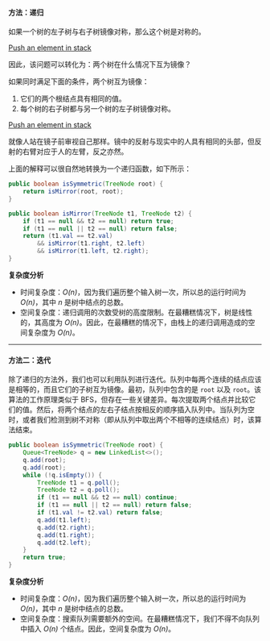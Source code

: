 #### 方法：递归

如果一个树的左子树与右子树镜像对称，那么这个树是对称的。

 [Push an element in stack](https://pic.leetcode-cn.com/c84c1825698f5ccec14aa932e33113585d06baa75567a5a7839bbd0f71c9875a-file_1555698520895)


因此，该问题可以转化为：两个树在什么情况下互为镜像？

如果同时满足下面的条件，两个树互为镜像：

1. 它们的两个根结点具有相同的值。
2. 每个树的右子树都与另一个树的左子树镜像对称。

 [Push an element in stack](https://pic.leetcode-cn.com/2c9a13df75821ba472de5267470481e48386ffa658b3f91a8acca5abfa43625d-file_1555698500306)


就像人站在镜子前审视自己那样。镜中的反射与现实中的人具有相同的头部，但反射的右臂对应于人的左臂，反之亦然。

上面的解释可以很自然地转换为一个递归函数，如下所示：

```java [k67m49Xq-Java]
public boolean isSymmetric(TreeNode root) {
    return isMirror(root, root);
}

public boolean isMirror(TreeNode t1, TreeNode t2) {
    if (t1 == null && t2 == null) return true;
    if (t1 == null || t2 == null) return false;
    return (t1.val == t2.val)
        && isMirror(t1.right, t2.left)
        && isMirror(t1.left, t2.right);
}
```


**复杂度分析**

* 时间复杂度：*O(n)*，因为我们遍历整个输入树一次，所以总的运行时间为 *O(n)*，其中 *n* 是树中结点的总数。
* 空间复杂度：递归调用的次数受树的高度限制。在最糟糕情况下，树是线性的，其高度为 *O(n)*。因此，在最糟糕的情况下，由栈上的递归调用造成的空间复杂度为 *O(n)*。






---

#### 方法二：迭代

除了递归的方法外，我们也可以利用队列进行迭代。队列中每两个连续的结点应该是相等的，而且它们的子树互为镜像。最初，队列中包含的是 `````root````` 以及 `````root`````。该算法的工作原理类似于 BFS，但存在一些关键差异。每次提取两个结点并比较它们的值。然后，将两个结点的左右子结点按相反的顺序插入队列中。当队列为空时，或者我们检测到树不对称（即从队列中取出两个不相等的连续结点）时，该算法结束。

```java [crHNXFSo-Java]
public boolean isSymmetric(TreeNode root) {
    Queue<TreeNode> q = new LinkedList<>();
    q.add(root);
    q.add(root);
    while (!q.isEmpty()) {
        TreeNode t1 = q.poll();
        TreeNode t2 = q.poll();
        if (t1 == null && t2 == null) continue;
        if (t1 == null || t2 == null) return false;
        if (t1.val != t2.val) return false;
        q.add(t1.left);
        q.add(t2.right);
        q.add(t1.right);
        q.add(t2.left);
    }
    return true;
}
```


**复杂度分析**
 
* 时间复杂度：*O(n)*，因为我们遍历整个输入树一次，所以总的运行时间为 *O(n)*，其中 *n* 是树中结点的总数。
* 空间复杂度：搜索队列需要额外的空间。在最糟糕情况下，我们不得不向队列中插入 *O(n)* 个结点。因此，空间复杂度为 *O(n)*。